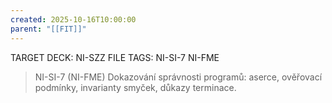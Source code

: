 ```yaml
---
created: 2025-10-16T10:00:00
parent: "[[FIT]]"
---
```


TARGET DECK: NI-SZZ
FILE TAGS: NI-SI-7 NI-FME

> NI-SI-7 (NI-FME)
> Dokazování správnosti programů: aserce, ověřovací podmínky, invarianty smyček, důkazy terminace.
